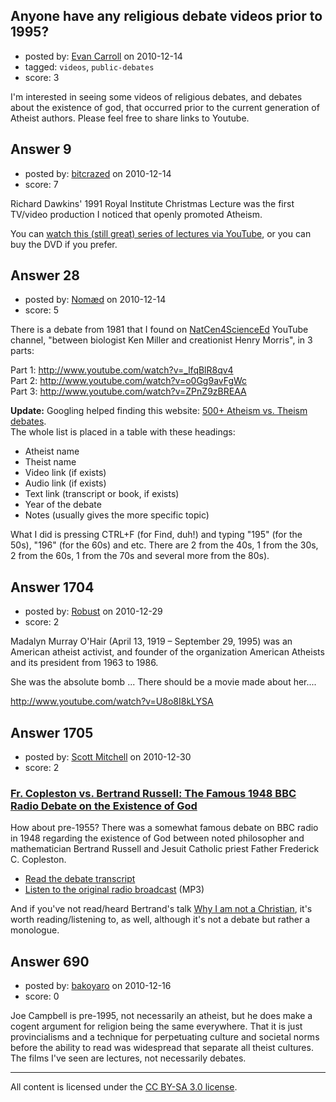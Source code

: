 ## Anyone have any religious debate videos prior to 1995?

- posted by: [Evan Carroll](https://stackexchange.com/users/-1/5-evan-carroll) on 2010-12-14
- tagged: `videos`, `public-debates`
- score: 3

I'm interested in seeing some videos of religious debates, and debates about the existence of god, that occurred prior to the current generation of Atheist authors. Please feel free to share links to Youtube.


## Answer 9

- posted by: [bitcrazed](https://stackexchange.com/users/-1/61-bitcrazed) on 2010-12-14
- score: 7

<p>Richard Dawkins' 1991 Royal Institute Christmas Lecture was the first TV/video production I noticed that openly promoted Atheism.</p>

<p>You can <a href="http://richarddawkins.net/videos/3586-growing-up-in-the-universe-now-on-youtube" rel="nofollow">watch this (still great) series of lectures via YouTube</a>, or you can buy the DVD if you prefer.</p>



## Answer 28

- posted by: [Nomæd](https://stackexchange.com/users/-1/27-nom-d) on 2010-12-14
- score: 5

<p>There is a debate from 1981 that I found on <a href="http://www.youtube.com/user/NatCen4ScienceEd" rel="nofollow">NatCen4ScienceEd</a> YouTube channel,
"between biologist Ken Miller and creationist Henry Morris", in 3 parts:</p>

<p>Part 1: <a href="http://www.youtube.com/watch?v=_lfqBlR8qv4" rel="nofollow">http://www.youtube.com/watch?v=_lfqBlR8qv4</a> <br/>
Part 2: <a href="http://www.youtube.com/watch?v=o0Gg9avFgWc" rel="nofollow">http://www.youtube.com/watch?v=o0Gg9avFgWc</a> <br/>
Part 3: <a href="http://www.youtube.com/watch?v=ZPnZ9zBREAA" rel="nofollow">http://www.youtube.com/watch?v=ZPnZ9zBREAA</a> </p>

<p><strong>Update:</strong>
Googling helped finding this website: <a href="http://commonsenseatheism.com/?p=50" rel="nofollow">500+ Atheism vs. Theism debates</a>. <br/>
The whole list is placed in a table with these headings:</p>

<ul>
<li>Atheist name</li>
<li>Theist name</li>
<li>Video link (if exists)</li>
<li>Audio link (if exists)</li>
<li>Text link (transcript or book, if exists)</li>
<li>Year of the debate</li>
<li>Notes (usually gives the more specific topic)</li>
</ul>

<p>What I did is pressing CTRL+F (for Find, duh!) and typing "195" (for the 50s), "196" (for the 60s) and etc. There are 2 from the 40s, 1 from the 30s, 2 from the 60s, 1 from the 70s and several more from the 80s).</p>



## Answer 1704

- posted by: [Robust](https://stackexchange.com/users/-1/621-robust) on 2010-12-29
- score: 2

 Madalyn Murray O'Hair (April 13, 1919 – September 29, 1995) was an American atheist activist, and founder of the organization American Atheists and its president from 1963 to 1986.

She was the absolute bomb ... There should be a movie made about her....

http://www.youtube.com/watch?v=U8o8I8kLYSA


## Answer 1705

- posted by: [Scott Mitchell](https://stackexchange.com/users/-1/336-scott-mitchell) on 2010-12-30
- score: 2

<h3><a href="http://www.bringyou.to/apologetics/p20.htm" rel="nofollow">Fr. Copleston vs. Bertrand Russell: The Famous 1948 BBC Radio Debate on the Existence of God</a></h3>

<p>How about pre-1955? There was a somewhat famous debate on BBC radio in 1948 regarding the existence of God between noted philosopher and mathematician Bertrand Russell and Jesuit Catholic priest Father Frederick C. Copleston.</p>

<ul>
<li><a href="http://www.bringyou.to/apologetics/p20.htm" rel="nofollow">Read the debate transcript</a></li>
<li><a href="http://www.philvaz.com/RussellCoplestonDebate.mp3" rel="nofollow">Listen to the original radio broadcast</a> (MP3)</li>
</ul>

<p>And if you've not read/heard Bertrand's talk <a href="http://users.drew.edu/~jlenz/whynot.html" rel="nofollow">Why I am not a Christian</a>, it's worth reading/listening to, as well, although it's not a debate but rather a monologue.</p>



## Answer 690

- posted by: [bakoyaro](https://stackexchange.com/users/-1/206-bakoyaro) on 2010-12-16
- score: 0

Joe Campbell is pre-1995, not necessarily an atheist, but he does make a cogent argument for religion being the same everywhere. That it is just provincialisms and a technique for perpetuating culture and societal norms before the ability to read was widespread that separate all theist cultures. The films I've seen are lectures, not necessarily debates. 



---

All content is licensed under the [CC BY-SA 3.0 license](https://creativecommons.org/licenses/by-sa/3.0/).
